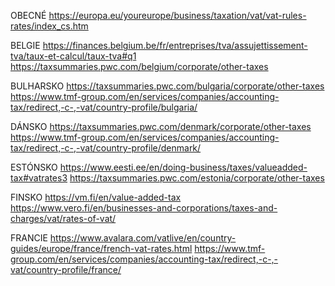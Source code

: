OBECNÉ
https://europa.eu/youreurope/business/taxation/vat/vat-rules-rates/index_cs.htm

BELGIE
https://finances.belgium.be/fr/entreprises/tva/assujettissement-tva/taux-et-calcul/taux-tva#q1
https://taxsummaries.pwc.com/belgium/corporate/other-taxes

BULHARSKO
https://taxsummaries.pwc.com/bulgaria/corporate/other-taxes
https://www.tmf-group.com/en/services/companies/accounting-tax/redirect,-c-,-vat/country-profile/bulgaria/

DÁNSKO
https://taxsummaries.pwc.com/denmark/corporate/other-taxes
https://www.tmf-group.com/en/services/companies/accounting-tax/redirect,-c-,-vat/country-profile/denmark/

ESTÓNSKO
https://www.eesti.ee/en/doing-business/taxes/valueadded-tax#vatrates3
https://taxsummaries.pwc.com/estonia/corporate/other-taxes

FINSKO
https://vm.fi/en/value-added-tax
https://www.vero.fi/en/businesses-and-corporations/taxes-and-charges/vat/rates-of-vat/

FRANCIE
https://www.avalara.com/vatlive/en/country-guides/europe/france/french-vat-rates.html
https://www.tmf-group.com/en/services/companies/accounting-tax/redirect,-c-,-vat/country-profile/france/

